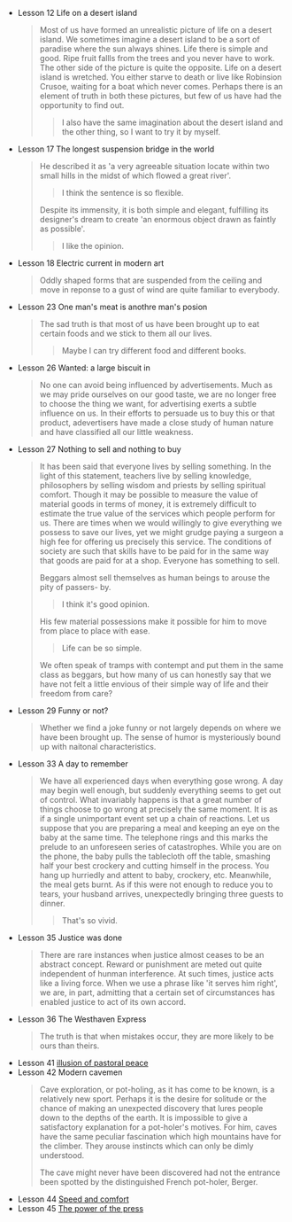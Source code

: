 - Lesson 12 Life on a desert island
  > Most of us have formed an unrealistic picture of life on a desert island. We
  > sometimes imagine a desert island to be a sort of paradise where the sun always
  > shines. Life there is simple and good. Ripe fruit fallls from the trees and you
  > never have to work. The other side of the picture is quite the opposite. Life
  > on a desert island is wretched. You either starve to death or live like
  > Robinsion Crusoe, waiting for a boat which never comes. Perhaps there is an
  > element of truth in both these pictures, but few of us have had the opportunity
  > to find out.
  >
  > > I also have the same imagination about the desert island and the other thing,
  > > so I want to try it by myself.
- Lesson 17 The longest suspension bridge in the world
  > He described it as 'a very agreeable situation locate within two small hills
  > in the midst of which flowed a great river'.
  >
  > > I think the sentence is so flexible.
  >
  > Despite its immensity, it is both simple and elegant, fulfilling its designer's
  > dream to create 'an enormous object drawn as faintly as possible'.
  >
  > > I like the opinion.
- Lesson 18 Electric current in modern art
  > Oddly shaped forms that are suspended from the ceiling and move in reponse to
  > a gust of wind are quite familiar to everybody.
- Lesson 23 One man's meat is anothre man's posion
  > The sad truth is that most of us have been brought up to eat certain foods and
  > we stick to them all our lives.
  >
  > > Maybe I can try different food and different books.
- Lesson 26 Wanted: a large biscuit in
  > No one can avoid being influenced by advertisements. Much as we may pride
  > ourselves on our good taste, we are no longer free to choose the thing we want,
  > for advertising exerts a subtle influence on us. In their efforts to persuade
  > us to buy this or that product, adevertisers have made a close study of human
  > nature and have classified all our little weakness.
- Lesson 27 Nothing to sell and nothing to buy
  > It has been said that everyone lives by selling something. In the light of this
  > statement, teachers live by selling knowledge, philosophers by selling wisdom
  > and priests by selling spiritual comfort. Though it may be possible to measure
  > the value of material goods in terms of money, it is extremely difficult to
  > estimate the true value of the services which people perform for us. There are
  > times when we would willingly to give everything we possess to save our lives,
  > yet we might grudge paying a surgeon a high fee for offering us precisely this
  > service. The conditions of society are such that skills have to be paid for
  > in the same way that goods are paid for at a shop. Everyone has something to
  > sell.
  >
  > Beggars almost sell themselves as human beings to arouse the pity of passers-
  > by.
  >
  > > I think it's good opinion.
  >
  > His few material possessions make it possible for him to move from place to
  > place with ease.
  >
  > > Life can be so simple.
  >
  > We often speak of tramps with contempt and put them in the same class as
  > beggars, but how many of us can honestly say that we have not felt a little
  > envious of their simple way of life and their freedom from care?
- Lesson 29 Funny or not?
  > Whether we find a joke funny or not largely depends on where we have been
  > brought up. The sense of humor is mysteriously bound up with naitonal
  > characteristics.
- Lesson 33 A day to remember
  > We have all experienced days when everything gose wrong. A day may begin well
  > enough, but suddenly everything seems to get out of control. What invariably
  > happens is that a great number of things choose to go wrong at precisely the
  > same moment. It is as if a single unimportant event set up a chain of
  > reactions. Let us suppose that you are preparing a meal and keeping an eye on
  > the baby at the same time. The telephone rings and this marks the prelude to
  > an unforeseen series of catastrophes. While you are on the phone, the baby
  > pulls the tablecloth off the table, smashing half your best crockery and
  > cutting himself in the process. You hang up hurriedly and attent to baby,
  > crockery, etc. Meanwhile, the meal gets burnt. As if this were not enough to
  > reduce you to tears, your husband arrives, unexpectedly bringing three guests
  > to dinner.
  >
  > > That's so vivid.
- Lesson 35 Justice was done
  > There are rare instances when justice almost ceases to be an abstract concept.
  > Reward or punishment are meted out quite independent of hunman interference.
  > At such times, justice acts like a living force. When we use a phrase like
  > 'it serves him right', we are, in part, admitting that a certain set of
  > circumstances has enabled justice to act of its own accord.
- Lesson 36 The Westhaven Express
  > The truth is that when mistakes occur, they are more likely to be ours than
  > theirs.
- Lesson 41 [illusion of pastoral peace](http://edu.szmdata.com/NCE/3/Lesson%2041.htm)
- Lesson 42 Modern cavemen
  > Cave exploration, or pot-holing, as it has come to be known, is a relatively
  > new sport. Perhaps it is the desire for solitude or the chance of making an
  > unexpected discovery that lures people down to the depths of the earth. It is
  > impossible to give a satisfactory explanation for a pot-holer's motives. For
  > him, caves have the same peculiar fascination which high mountains have for
  > the climber. They arouse instincts which can only be dimly understood.
  >
  > The cave might never have been discovered had not the entrance been spotted
  > by the distinguished French pot-holer, Berger.
- Lesson 44 [Speed and comfort](http://edu.szmdata.com/NCE/3/Lesson%2044.html)
- Lesson 45 [The power of the press](http://edu.szmdata.com/NCE/3/Lesson%2045.html)
